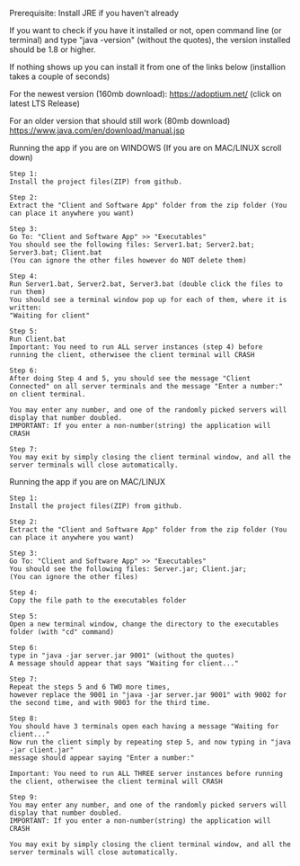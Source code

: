 Prerequisite:
Install JRE if you haven't already 

If you want to check if you have it installed or not, open command line (or terminal) and type "java -version" (without the quotes), the version installed should be 1.8 or higher.

If nothing shows up you can install it from one of the links below (installion takes a couple of seconds)

For the newest version (160mb download):
https://adoptium.net/ (click on latest LTS Release)

For an older version that should still work (80mb download)
https://www.java.com/en/download/manual.jsp


Running the app if you are on WINDOWS (If you are on MAC/LINUX scroll down)

    Step 1:
    Install the project files(ZIP) from github.

    Step 2:
    Extract the "Client and Software App" folder from the zip folder (You can place it anywhere you want)

    Step 3:
    Go To: "Client and Software App" >> "Executables"
    You should see the following files: Server1.bat; Server2.bat; Server3.bat; Client.bat
    (You can ignore the other files however do NOT delete them)

    Step 4:
    Run Server1.bat, Server2.bat, Server3.bat (double click the files to run them)
    You should see a terminal window pop up for each of them, where it is written: 
    "Waiting for client"

    Step 5:
    Run Client.bat
    Important: You need to run ALL server instances (step 4) before running the client, otherwisee the client terminal will CRASH

    Step 6:
    After doing Step 4 and 5, you should see the message "Client Connected" on all server terminals and the message "Enter a number:" on client terminal.

    You may enter any number, and one of the randomly picked servers will display that number doubled. 
    IMPORTANT: If you enter a non-number(string) the application will CRASH

    Step 7:
    You may exit by simply closing the client terminal window, and all the server terminals will close automatically. 
    

Running the app if you are on MAC/LINUX

    Step 1:
    Install the project files(ZIP) from github.

    Step 2:
    Extract the "Client and Software App" folder from the zip folder (You can place it anywhere you want)

    Step 3:
    Go To: "Client and Software App" >> "Executables"
    You should see the following files: Server.jar; Client.jar;
    (You can ignore the other files)

    Step 4:
    Copy the file path to the executables folder

    Step 5:
    Open a new terminal window, change the directory to the executables folder (with "cd" command)
    
    Step 6:
    type in "java -jar server.jar 9001" (without the quotes)
    A message should appear that says "Waiting for client..."
    
    Step 7:
    Repeat the steps 5 and 6 TWO more times, 
    however replace the 9001 in "java -jar server.jar 9001" with 9002 for the second time, and with 9003 for the third time.

    Step 8:
    You should have 3 terminals open each having a message "Waiting for client..."
    Now run the client simply by repeating step 5, and now typing in "java -jar client.jar"
    message should appear saying "Enter a number:"

    Important: You need to run ALL THREE server instances before running the client, otherwisee the client terminal will CRASH

    Step 9:
    You may enter any number, and one of the randomly picked servers will display that number doubled. 
    IMPORTANT: If you enter a non-number(string) the application will CRASH

    You may exit by simply closing the client terminal window, and all the server terminals will close automatically. 


    
